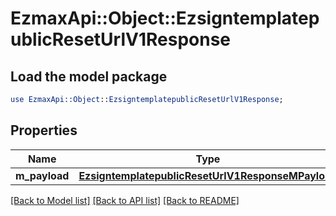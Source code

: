 # EzmaxApi::Object::EzsigntemplatepublicResetUrlV1Response

## Load the model package
```perl
use EzmaxApi::Object::EzsigntemplatepublicResetUrlV1Response;
```

## Properties
Name | Type | Description | Notes
------------ | ------------- | ------------- | -------------
**m_payload** | [**EzsigntemplatepublicResetUrlV1ResponseMPayload**](EzsigntemplatepublicResetUrlV1ResponseMPayload.md) |  | 

[[Back to Model list]](../README.md#documentation-for-models) [[Back to API list]](../README.md#documentation-for-api-endpoints) [[Back to README]](../README.md)


